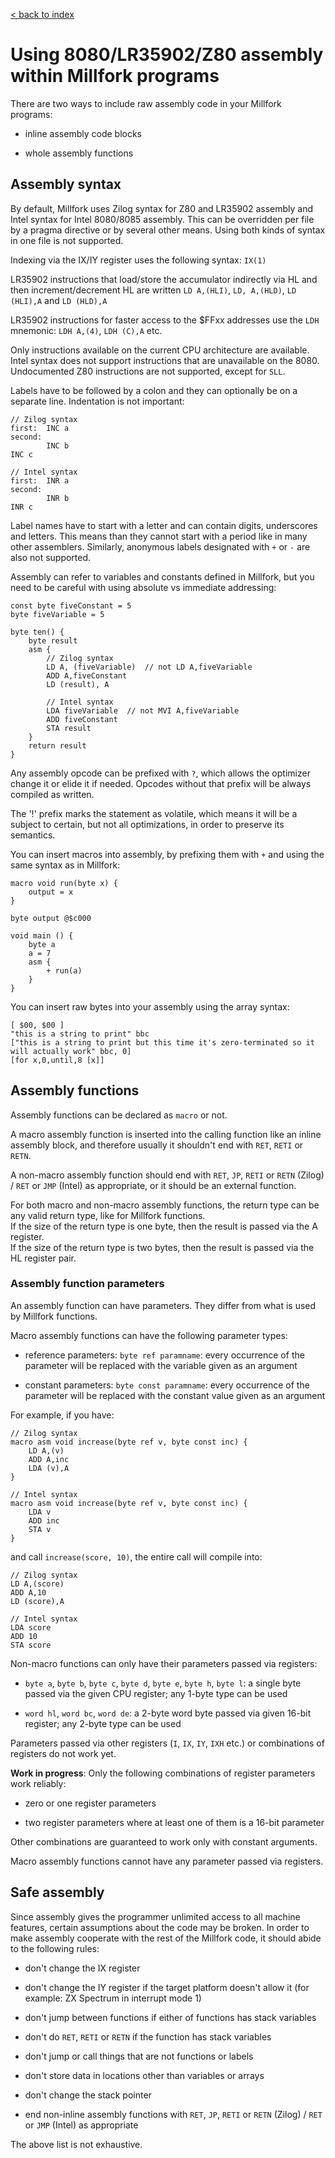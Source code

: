 [< back to index](../README.md)

# Using 8080/LR35902/Z80 assembly within Millfork programs

There are two ways to include raw assembly code in your Millfork programs:

* inline assembly code blocks

* whole assembly functions

## Assembly syntax

By default, Millfork uses Zilog syntax for Z80 and LR35902 assembly and Intel syntax for Intel 8080/8085 assembly.
This can be overridden per file by a pragma directive or by several other means.
Using both kinds of syntax in one file is not supported.

Indexing via the IX/IY register uses the following syntax: `IX(1)` 

LR35902 instructions that load/store the accumulator indirectly via HL and then increment/decrement HL are written
`LD A,(HLI)`, `LD, A,(HLD)`, `LD (HLI),A` and `LD (HLD),A`
 
LR35902 instructions for faster access to the $FFxx addresses use the `LDH` mnemonic: `LDH A,(4)`, `LDH (C),A` etc.

Only instructions available on the current CPU architecture are available.
Intel syntax does not support instructions that are unavailable on the 8080.
Undocumented Z80 instructions are not supported, except for `SLL`.

Labels have to be followed by a colon and they can optionally be on a separate line.
Indentation is not important:

    // Zilog syntax
    first:  INC a
    second: 
            INC b
    INC c
    
    // Intel syntax
    first:  INR a
    second: 
            INR b
    INR c


Label names have to start with a letter and can contain digits, underscores and letters.
This means than they cannot start with a period like in many other assemblers.
Similarly, anonymous labels designated with `+` or `-` are also not supported.

Assembly can refer to variables and constants defined in Millfork,
but you need to be careful with using absolute vs immediate addressing:

    const byte fiveConstant = 5
    byte fiveVariable = 5
    
    byte ten() {
        byte result
        asm {
            // Zilog syntax
            LD A, (fiveVariable)  // not LD A,fiveVariable
            ADD A,fiveConstant
            LD (result), A
            
            // Intel syntax
            LDA fiveVariable  // not MVI A,fiveVariable
            ADD fiveConstant
            STA result
        }
        return result
    }

Any assembly opcode can be prefixed with `?`, which allows the optimizer change it or elide it if needed.
Opcodes without that prefix will be always compiled as written.

The '!' prefix marks the statement as volatile, which means it will be a subject to certain, but not all optimizations,
in order to preserve its semantics.

You can insert macros into assembly, by prefixing them with `+` and using the same syntax as in Millfork:

    macro void run(byte x) {
        output = x
    }
    
    byte output @$c000
    
    void main () {
        byte a
        a = 7
        asm {
            + run(a)
        }
    } 

You can insert raw bytes into your assembly using the array syntax:

    [ $00, $00 ]
    "this is a string to print" bbc
    ["this is a string to print but this time it's zero-terminated so it will actually work" bbc, 0]
    [for x,0,until,8 [x]]

## Assembly functions

Assembly functions can be declared as `macro` or not. 

A macro assembly function is inserted into the calling function like an inline assembly block,
and therefore usually it shouldn't end with `RET`, `RETI` or `RETN`.

A non-macro assembly function should end with `RET`, `JP`, `RETI` or `RETN` (Zilog) / `RET` or `JMP` (Intel) as appropriate,
or it should be an external function. 

For both macro and non-macro assembly functions,
the return type can be any valid return type, like for Millfork functions.  
If the size of the return type is one byte, 
then the result is passed via the A register.  
If the size of the return type is two bytes,
then the result is passed via the HL register pair.  

### Assembly function parameters

An assembly function can have parameters. 
They differ from what is used by Millfork functions.

Macro assembly functions can have the following parameter types:

* reference parameters: `byte ref paramname`: every occurrence of the parameter will be replaced with the variable given as an argument

* constant parameters: `byte const paramname`: every occurrence of the parameter will be replaced with the constant value given as an argument

For example, if you have:

    // Zilog syntax
    macro asm void increase(byte ref v, byte const inc) {
        LD A,(v)
        ADD A,inc
        LDA (v),A
    }

    // Intel syntax
    macro asm void increase(byte ref v, byte const inc) {
        LDA v
        ADD inc
        STA v
    }

and call `increase(score, 10)`, the entire call will compile into:

    // Zilog syntax
    LD A,(score)
    ADD A,10
    LD (score),A
    
    // Intel syntax
    LDA score
    ADD 10
    STA score

Non-macro functions can only have their parameters passed via registers:

* `byte a`, `byte b`, `byte c`, `byte d`, `byte e`, `byte h`, `byte l`: a single byte passed via the given CPU register; any 1-byte type can be used

* `word hl`, `word bc`, `word de`: a 2-byte word byte passed via given 16-bit register; any 2-byte type can be used

Parameters passed via other registers (`I`, `IX`, `IY`, `IXH` etc.) or combinations of registers do not work yet.

**Work in progress**: 
Only the following combinations of register parameters work reliably:

* zero or one register parameters

* two register parameters where at least one of them is a 16-bit parameter

Other combinations are guaranteed to work only with constant arguments.

Macro assembly functions cannot have any parameter passed via registers.

## Safe assembly

Since assembly gives the programmer unlimited access to all machine features, 
certain assumptions about the code may be broken. 
In order to make assembly cooperate with the rest of the Millfork code, 
it should abide to the following rules:

* don't change the IX register

* don't change the IY register if the target platform doesn't allow it
(for example: ZX Spectrum in interrupt mode 1) 

* don't jump between functions if either of functions has stack variables

* don't do `RET`, `RETI` or `RETN` if the function has stack variables

* don't jump or call things that are not functions or labels

* don't store data in locations other than variables or arrays

* don't change the stack pointer

* end non-inline assembly functions with `RET`, `JP`, `RETI` or `RETN` (Zilog) / `RET` or `JMP` (Intel) as appropriate

The above list is not exhaustive.

